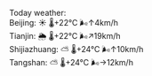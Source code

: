 Today weather:  
Beijing: ☀️   🌡️+22°C 🌬️↑4km/h  
Tianjin: 🌦   🌡️+22°C 🌬️↗19km/h  
Shijiazhuang: ⛅️  🌡️+24°C 🌬️↑10km/h  
Tangshan: ⛅️  🌡️+24°C 🌬️→12km/h  
